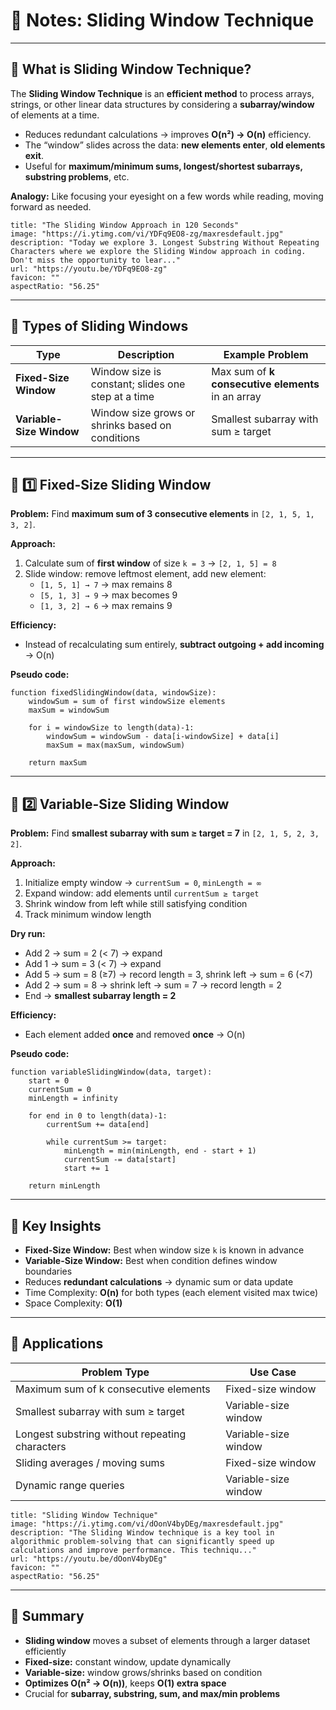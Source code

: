 # 📒 Notes: Sliding Window Technique

---

## 🔹 What is Sliding Window Technique?

The **Sliding Window Technique** is an **efficient method** to process arrays, strings, or other linear data structures by considering a **subarray/window** of elements at a time.

- Reduces redundant calculations → improves **O(n²) → O(n)** efficiency.
- The “window” slides across the data: **new elements enter**, **old elements exit**.
- Useful for **maximum/minimum sums, longest/shortest subarrays, substring problems**, etc.

**Analogy:** Like focusing your eyesight on a few words while reading, moving forward as needed.
```embed
title: "The Sliding Window Approach in 120 Seconds"
image: "https://i.ytimg.com/vi/YDFq9EO8-zg/maxresdefault.jpg"
description: "Today we explore 3. Longest Substring Without Repeating Characters where we explore the Sliding Window approach in coding. Don't miss the opportunity to lear..."
url: "https://youtu.be/YDFq9EO8-zg"
favicon: ""
aspectRatio: "56.25"
```

---

## 🔹 Types of Sliding Windows

|Type|Description|Example Problem|
|---|---|---|
|**Fixed-Size Window**|Window size is constant; slides one step at a time|Max sum of **k consecutive elements** in an array|
|**Variable-Size Window**|Window size grows or shrinks based on conditions|Smallest subarray with sum ≥ target|

---

## 🔹 1️⃣ Fixed-Size Sliding Window

**Problem:** Find **maximum sum of 3 consecutive elements** in `[2, 1, 5, 1, 3, 2]`.

**Approach:**
1. Calculate sum of **first window** of size `k = 3` → `[2, 1, 5] = 8`
2. Slide window: remove leftmost element, add new element:
    - `[1, 5, 1] → 7` → max remains 8
    - `[5, 1, 3] → 9` → max becomes 9
    - `[1, 3, 2] → 6` → max remains 9

**Efficiency:**

- Instead of recalculating sum entirely, **subtract outgoing + add incoming** → O(n)

**Pseudo code:**

```
function fixedSlidingWindow(data, windowSize):
    windowSum = sum of first windowSize elements
    maxSum = windowSum

    for i = windowSize to length(data)-1:
        windowSum = windowSum - data[i-windowSize] + data[i]
        maxSum = max(maxSum, windowSum)

    return maxSum

```

---

## 🔹 2️⃣ Variable-Size Sliding Window

**Problem:** Find **smallest subarray with sum ≥ target = 7** in `[2, 1, 5, 2, 3, 2]`.

**Approach:**

1. Initialize empty window → `currentSum = 0`, `minLength = ∞`
2. Expand window: add elements until `currentSum ≥ target`
3. Shrink window from left while still satisfying condition
4. Track minimum window length

**Dry run:**

- Add 2 → sum = 2 (< 7) → expand
- Add 1 → sum = 3 (< 7) → expand
- Add 5 → sum = 8 (≥7) → record length = 3, shrink left → sum = 6 (<7)
- Add 2 → sum = 8 → shrink left → sum = 7 → record length = 2
- End → **smallest subarray length = 2**

**Efficiency:**

- Each element added **once** and removed **once** → O(n)

**Pseudo code:**

```
function variableSlidingWindow(data, target):
    start = 0
    currentSum = 0
    minLength = infinity

    for end in 0 to length(data)-1:
        currentSum += data[end]

        while currentSum >= target:
            minLength = min(minLength, end - start + 1)
            currentSum -= data[start]
            start += 1

    return minLength

```

---

## 🔹 Key Insights

- **Fixed-Size Window:** Best when window size `k` is known in advance
- **Variable-Size Window:** Best when condition defines window boundaries
- Reduces **redundant calculations** → dynamic sum or data update
- Time Complexity: **O(n)** for both types (each element visited max twice)
- Space Complexity: **O(1)**

---

## 🔹 Applications

|Problem Type|Use Case|
|---|---|
|Maximum sum of k consecutive elements|Fixed-size window|
|Smallest subarray with sum ≥ target|Variable-size window|
|Longest substring without repeating characters|Variable-size window|
|Sliding averages / moving sums|Fixed-size window|
|Dynamic range queries|Variable-size window|
```embed
title: "Sliding Window Technique"
image: "https://i.ytimg.com/vi/dOonV4byDEg/maxresdefault.jpg"
description: "The Sliding Window technique is a key tool in algorithmic problem-solving that can significantly speed up calculations and improve performance. This techniqu..."
url: "https://youtu.be/dOonV4byDEg"
favicon: ""
aspectRatio: "56.25"
```

---

## 🔹 Summary

- **Sliding window** moves a subset of elements through a larger dataset efficiently
- **Fixed-size:** constant window, update dynamically
- **Variable-size:** window grows/shrinks based on condition
- **Optimizes O(n² → O(n))**, keeps **O(1) extra space**
- Crucial for **subarray, substring, sum, and max/min problems**